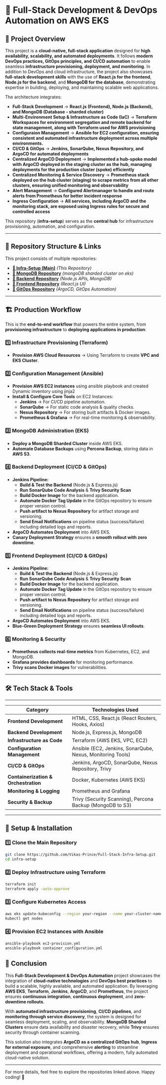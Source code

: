 # 🚀 Full-Stack Development & DevOps Automation on AWS EKS

## 📌 Project Overview

This project is a **cloud-native, full-stack application** designed for **high availability, scalability, and automated deployments**. It follows **modern DevOps practices, GitOps principles, and CI/CD automation** to enable seamless **infrastructure provisioning, deployment, and monitoring**. In addition to DevOps and cloud infrastructure, the project also showcases **full-stack development skills** with the use of **React.js for the frontend**, **Node.js for the backend**, and **MongoDB for the database**, demonstrating expertise in building, deploying, and maintaining scalable web applications.

The architecture integrates:

- **Full-Stack Development** → **React.js (Frontend), Node.js (Backend), and MongoDB (Database - sharded cluster)**
- **Multi-Environment Setup & Infrastructure as Code (IaC)** → **Terraform Workspaces for environment segregation and remote backend for state management, along with Terraform used for AWS provisioning**
-  **Configuraion Management** → **Ansible for EC2 configuration, ensuring consistent and automated infrastructure deployment across multiple environments.**
- **CI/CD & GitOps** → **Jenkins, SonarQube, Nexus Repository, and ArgoCD for automated deployments**
- **Centralized ArgoCD Deployment** → **Implemented a hub-spoke model with ArgoCD deployed in the staging cluster as the hub, managing deployments for the production cluster (spoke) efficiently**
- **Centralized Monitoring & Service Discovery** → **Prometheus stack deployed on the hub cluster (staging) to scrape metrics from all other clusters, ensuring unified monitoring and observability**
- **Alert Management** → **Configured Alertmanager to handle and route alerts from Prometheus for better incident response**
- **Ingress Configuration** → **All services, including ArgoCD and the monitoring stack, are exposed using Ingress rules for secure and controlled access**

This repository (**infra-setup**) serves as the **central hub** for infrastructure provisioning, automation, and configuration.

---

## 📌 **Repository Structure & Links**

This project consists of multiple repositories:

- **[🔗 Infra-Setup (Main)](https://github.com/Vikas-Prince/Full-Stack-Infra-Setup)** _(This Repository)_
- **[🔗 MongoDB Repository](https://github.com/Vikas-Prince/mongo-sharded-cluster-on-k8s)** _(mongoDB sharded cluster on eks)_
- **[🔗 Backend Repository](https://github.com/Vikas-Prince/full-stack-Backend-Node)** _(Node.js APIs, MongoDB)_
- **[🔗 Frontend Repository](https://github.com/Vikas-Prince/full-stack-Frontend-React)** _(React.js UI)_
- **[🔗 GitOps Repository](https://github.com/Vikas-Prince/full-stack-GitOps)** _(ArgoCD, GitOps Automation)_

---

## 🏗️ **Production Workflow**

This is the **end-to-end workflow** that powers the entire system, from **provisioning infrastructure** to **deploying applications in production**:

### **1️⃣ Infrastructure Provisioning (Terraform)**

- **Provision AWS Cloud Resources** → Using Terraform to create **VPC and EKS Cluster**.

### **2️⃣ Configuration Management (Ansible)**

- **Provision AWS EC2 instances** using ansible playbook and created Dynamic inventory using jinja2
- **Install & Configure Core Tools** on EC2 Instances:
  - **Jenkins** → For CI/CD pipeline automation.
  - **SonarQube** → For static code analysis & quality checks.
  - **Nexus Repository** → For storing built artifacts & Docker images.
  - **Prometheus & Grafana** → For real-time monitoring & observability.

### **3️⃣ MongoDB Administration (EKS)**

- **Deploy a MongoDB Sharded Cluster** inside AWS EKS.
- **Automate Database Backups** using **Percona Backup**, storing data in **AWS S3**.

### **4️⃣ Backend Deployment (CI/CD & GitOps)**

- **Jenkins Pipeline:**
  - **Build & Test the Backend** (Node.js & Express.js)
  - **Run SonarQube Code Analysis** & **Trivy Security Scan**
  - **Build Docker Image** for the backend application.
  - **Automate Docker Tag Update** in the GitOps repository to ensure proper version control.
  - **Push artifact to Nexus Repository** for artifact storage and versioning.
  - **Send Email Notifications** on pipeline status (success/failure) including detailed logs and reports.
- **ArgoCD Automates Deployment** into AWS EKS.
- **Canary Deployment Strategy** ensures a **smooth rollout with zero downtime**.

### **5️⃣ Frontend Deployment (CI/CD & GitOps)**

- **Jenkins Pipeline:**
  - **Build & Test the Backend** (Node.js & Express.js)
  - **Run SonarQube Code Analysis** & **Trivy Security Scan**
  - **Build Docker Image** for the backend application.
  - **Automate Docker Tag Update** in the GitOps repository to ensure proper version control.
  - **Push artifact to Nexus Repository** for artifact storage and versioning.
  - **Send Email Notifications** on pipeline status (success/failure) including detailed logs and reports.
- **ArgoCD Automates Deployment** into AWS EKS.
- **Blue-Green Deployment Strategy** ensures **seamless UI rollouts**.

### **6️⃣ Monitoring & Security**

- **Prometheus collects real-time metrics** from Kubernetes, EC2, and MongoDB.
- **Grafana provides dashboards** for monitoring performance.
- **Trivy scans Docker images** for vulnerabilities.

---

## 🛠️ **Tech Stack & Tools**

---

| **Category**                         | **Technologies Used**                                      |
| ------------------------------------ | ---------------------------------------------------------- |
| **Frontend Development**             | HTML, CSS, React.js (React Routers, Hooks, Axios)          |
| **Backend Development**              | Node.js, Express.js, MongoDB                               |
| **Infrastructure as Code**           | Terraform (AWS EKS, VPC, EC2)                              |
| **Configuration Management**         | Ansible (EC2, Jenkins, SonarQube, Nexus, Monitoring Tools) |
| **CI/CD & GitOps**                   | Jenkins, ArgoCD, SonarQube, Nexus Repository, Trivy        |
| **Containerization & Orchestration** | Docker, Kubernetes (AWS EKS)                               |
| **Monitoring & Logging**             | Prometheus and Grafana                                     |
| **Security & Backup**                | Trivy (Security Scanning), Percona Backup (MongoDB to S3)  |

---

## 🔧 **Setup & Installation**

### **1️⃣ Clone the Main Repository**

```bash
git clone https://github.com/Vikas-Prince/Full-Stack-Infra-Setup.git
cd infra-setup
```

### 2️⃣ Deploy Infrastructure using Terraform

```bash
terraform init
terraform apply -auto-approve
```

### 3️⃣ Configure Kubernetes Access

```bash
aws eks update-kubeconfig --region your-region --name your-cluster-name
kubectl get nodes
```

### 4️⃣ Provision EC2 Instances with Ansible

```bash
ansible-playbook ec2-provision.yml
ansible-playbook container_configuration.yml
```

## 🏁 **Conclusion**

This **Full-Stack Development & DevOps Automation** project showcases the integration of **cloud-native technologies** and **DevOps best practices** to build a scalable, highly available, and automated application. By leveraging **AWS EKS**, **Terraform**, **Jenkins**, **ArgoCD**, and **Prometheus**, the project ensures **continuous integration**, **continuous deployment**, and **zero-downtime rollouts**.

With **automated infrastructure provisioning**, **CI/CD pipelines**, and **monitoring through service discovery**, the system is designed for seamless deployment, scaling, and observability. **MongoDB Sharded Clusters** ensure data availability and disaster recovery, while **Trivy** ensures security through container scanning.

This solution also integrates **ArgoCD as a centralized GitOps hub**, **Ingress for external exposure**, and comprehensive **alerting** to streamline deployment and operational workflows, offering a modern, fully automated cloud-native solution.

---

For more details, feel free to explore the repositories linked above. Happy coding! 🚀


